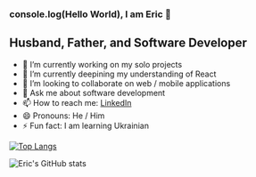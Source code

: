 ### console.log(Hello World), I am Eric 👋

## Husband, Father, and Software Developer
- 🔭 I’m currently working on my solo projects
- 🌱 I’m currently deepining my understanding of React
- 👯 I’m looking to collaborate on web / mobile applications
- 💬 Ask me about software development
- 📫 How to reach me: [LinkedIn](https://www.linkedin.com/in/eric-gartner-731907a0/)
- 😄 Pronouns: He / Him
- ⚡ Fun fact: I am learning Ukrainian 

[![Top Langs](https://github-readme-stats.vercel.app/api/top-langs/?username=ericgartner47)](https://github.com/anuraghazra/github-readme-stats)

<!-- [![Eric's GitHub stats](https://github-readme-stats.vercel.app/api?username=ericgartner47)](https://github.com/anuraghazra/github-readme-stats) -->
![Eric's GitHub stats](https://github-readme-stats.vercel.app/api?username=ericgartner47&show_icons=true&theme=tokyonight)        
